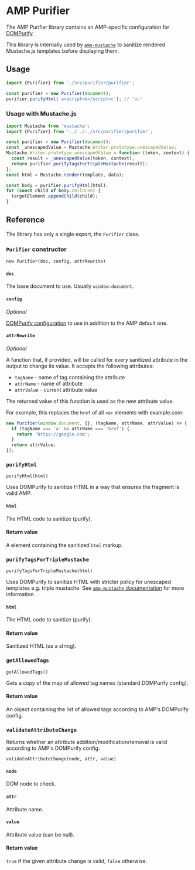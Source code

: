 # AMP Purifier

The AMP Purifier library contains an AMP-specific configuration for [DOMPurify](https://github.com/cure53/DOMPurify).

This library is internally used by [`amp-mustache`](https://amp.dev/documentation/components/amp-mustache/)
to sanitize rendered Mustache.js templates before displaying them.

## Usage

```js
import {Purifier} from './src/purifier/purifier';

const purifier = new Purifier(document);
purifier.purifyHtml('a<script>b</script>c'); // "ac"
```

### Usage with Mustache.js

```js
import Mustache from 'mustache';
import {Purifier} from '../../../src/purifier/purifier';

const purifier = new Purifier(document);
const _unescapedValue = Mustache.Writer.prototype.unescapedValue;
Mustache.Writer.prototype.unescapedValue = function (token, context) {
  const result = _unescapedValue(token, context);
  return purifier.purifyTagsForTripleMustache(result);
};
const html = Mustache.render(template, data);

const body = purifier.purifyHtml(html);
for (const child of body.children) {
  targetElement.appendChild(child);
}
```

## Reference

The library has only a single export, the `Purifier` class.

### `Purifier` constructor

`new Purifier(doc, config, attrRewrite)`

#### `doc`

The base document to use. Usually `window.document`.

#### `config`

_Optional_

[DOMPurify configuration](https://github.com/cure53/DOMPurify#can-i-configure-dompurify)
to use in addition to the AMP default one.

#### `attrRewrite`

_Optional_

A function that, if provided, will be called for every sanitized attribute in
the output to change its value. It accepts the following attributes:

-   `tagName` - name of tag containing the attribute
-   `attrName` - name of attribute
-   `attrValue` - current attribute value

The returned value of this function is used as the new attribute value.

For example, this replaces the `href` of all `<a>` elements with example.com:

```js
new Purifier(window.document, {}, (tagName, attrName, attrValue) => {
  if (tagName === 'a' && attrName === 'href') {
    return 'https://google.com';
  }
  return attrValue;
});
```

### `purifyHtml`

`purifyHtml(html)`

Uses DOMPurify to sanitize HTML in a way that ensures the fragment is valid AMP.

#### `html`

The HTML code to sanitize (purify).

#### Return value

A <body> element containing the sanitized `html` markup.

### `purifyTagsForTripleMustache`

`purifyTagsForTripleMustache(html)`

Uses DOMPurify to sanitize HTML with stricter policy for unescaped templates
e.g. triple mustache. See [`amp-mustache` documentation](https://amp.dev/documentation/components/amp-mustache/#validation)
for more information.

#### `html`

The HTML code to sanitize (purify).

#### Return value

Sanitized HTML (as a string).

### `getAllowedTags`

`getAllowedTags()`

Gets a copy of the map of allowed tag names (standard DOMPurify config).

#### Return value

An object containing the list of allowed tags according to AMP's DOMPurify
config.

### `validateAttributeChange`

Returns whether an attribute addition/modification/removal is valid according to
AMP's DOMPurify config.

`validateAttributeChange(node, attr, value)`

#### `node`

DOM node to check.

#### `attr`

Attribute name.

#### `value`

Attribute value (can be null).

#### Return value

`true` if the given attribute change is valid, `false` otherwise.
